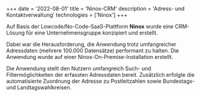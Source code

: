 +++
date = '2022-08-01'
title = 'Ninox-CRM'
description = 'Adress- und Kontaktverwaltung'
technologies = ['Ninox']
+++

Auf Basis der Lowcode/No-Code-SaaS-Plattform **Ninox** wurde eine CRM-Lösung für eine Unternehmensgruppe konzipiert und erstellt.

Dabei war die Herausforderung, die Anwendung trotz umfangreicher Adressdaten (mehrere 100.000 Datensätze) performant zu halten. Die Anwendung wurde auf einer Ninox-On-Premise-Installation erstellt.

Die Anwendung stellt den Nutzern umfangreich Such- und Filtermöglichkeiten der erfassten Adressdaten bereit. Zusätzlich erfolgte die automatisierte Zuordnung der Adresse zu Postleitzahlen sowie Bundestags- und Landtagswahlkreisen.
